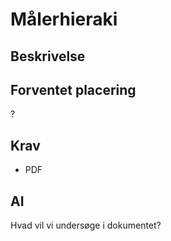 # Målerhieraki

## Beskrivelse

## Forventet placering

?

## Krav

- PDF

## AI

Hvad vil vi undersøge i dokumentet?
